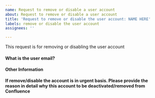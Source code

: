 ```yaml
---
name: Request to remove or disable a user account
about: Request to remove or disable a user account
title: 'Request to remove or disable the user account: NAME HERE'
labels: remove or disable the user account
assignees: ''

---
```


This request is for removing or disabling the user account

#### What is the user email?
<!-- *We need the user email or user id to proceed on this.* -->

#### Other Information
<!-- *If anything apart, please provide us the details here* -->

**If remove/disable the account is in urgent basis. Please provide the reason in detail why this account to be deactivated/removed from Confluence** 

